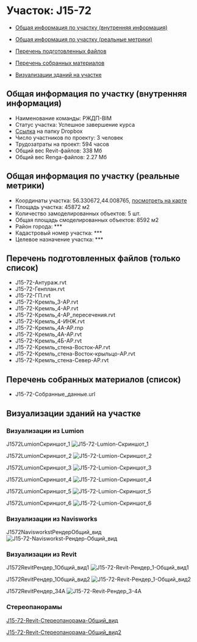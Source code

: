 # Участок: J15-72

* [Общая информация по участку (внутренняя информация)](#Chapter1)

* [Общая информация по участку (реальные метрики)](#Chapter2)

* [Перечень подготовленных файлов](#Chapter3)

* [Перечень собранных материалов](#Chapter4)

* [Визуализации зданий на участке](#Chapter5)

## <a id="Chapter1"></a> Общая информация по участку (внутренняя информация)
+ Наименование команды: РЖДП-BIM
+ Статус участка: Успешное завершение курса
+ [Ссылка](https://www.dropbox.com/sh/wvvgv1nw1iqred9/AAB8hN37vrWSpk9kNURGnxS9a/J15_72?dl=0) на папку Dropbox
+ Число участников по проекту: 3 человек
+ Трудозатраты на проект: 594 часов
+ Общий вес Revit-файлов: 338 Мб
+ Общий вес Renga-файлов: 2.27 Мб
## <a id="Chapter2"></a> Общая информация по участку (реальные метрики)
+ Координаты участка: 56.330672,44.008765, [посмотреть на карте](https://yandex.ru/maps/47/nizhny-novgorod/?ll=44.008765%2C56.330672&z=19)
+ Площадь участка: 45872 м2
+ Количество замоделированных объектов: 5 шт.
+ Общая площадь смоделированных объектов: 8592 м2
+ Район города: *** 
+ Кадастровый номер участка: *** 
+ Целевое назначение участка: *** 
## <a id="Chapter3"></a> Перечень подготовленных файлов (только список)
+ J15-72-Антураж.rvt
+ J15-72-Генплан.rvt
+ J15-72-ГП.rvt
+ J15-72-Кремль_3-АР.rvt
+ J15-72-Кремль_4-АР.rvt
+ J15-72-Кремль_4-АР_пересечения.rvt
+ J15-72-Кремль_4-ИНЖ.rvt
+ J15-72-Кремль_4А-АР.rnp
+ J15-72-Кремль_4А-АР.rvt
+ J15-72-Кремль_4Б-АР.rvt
+ J15-72-Кремль_стена-Восток-АР.rvt
+ J15-72-Кремль_стена-Восток-крыльцо-АР.rvt
+ J15-72-Кремль_стена-Север-АР.rvt
## <a id="Chapter4"></a> Перечень собранных материалов (список)
+ J15-72-Собранные_данные.url
## <a id="Chapter5"></a> Визуализации зданий на участке
### Визуализации из Lumion
J1572LumionСкриншот_1
![J15-72-Lumion-Скриншот_1](/Images/J15_72/J15-72-Lumion-Скриншот_1_Compressed.jpg)

J1572LumionСкриншот_2
![J15-72-Lumion-Скриншот_2](/Images/J15_72/J15-72-Lumion-Скриншот_2_Compressed.jpg)

J1572LumionСкриншот_3
![J15-72-Lumion-Скриншот_3](/Images/J15_72/J15-72-Lumion-Скриншот_3_Compressed.jpg)

J1572LumionСкриншот_4
![J15-72-Lumion-Скриншот_4](/Images/J15_72/J15-72-Lumion-Скриншот_4_Compressed.jpg)

J1572LumionСкриншот_5
![J15-72-Lumion-Скриншот_5](/Images/J15_72/J15-72-Lumion-Скриншот_5_Compressed.jpg)

J1572LumionСкриншот_6
![J15-72-Lumion-Скриншот_6](/Images/J15_72/J15-72-Lumion-Скриншот_6_Compressed.jpg)

### Визуализации из Navisworks
J1572NavisworkstРендерОбщий_вид
![J15-72-Navisworkst-Рендер-Общий_вид](/Images/J15_72/J15-72-Navisworkst-Рендер-Общий_вид_Compressed.jpg)

### Визуализации из Revit
J1572RevitРендер_1Общий_вид1
![J15-72-Revit-Рендер_1-Общий_вид1](/Images/J15_72/J15-72-Revit-Рендер_1-Общий_вид1_Compressed.jpg)

J1572RevitРендер_1Общий_вид2
![J15-72-Revit-Рендер_1-Общий_вид2](/Images/J15_72/J15-72-Revit-Рендер_1-Общий_вид2_Compressed.jpg)

J1572RevitРендер_34А
![J15-72-Revit-Рендер_3-4А](/Images/J15_72/J15-72-Revit-Рендер_3-4А_Compressed.jpg)

### Стереопанорамы
[J15-72-Revit-Стереопанорама-Общий_вид](https://pano.autodesk.com/pano.html?url=jpgs/50d73e45-206d-47c4-b656-a1b961468b45&version=2)

[J15-72-Revit-Стереопанорама-Общий_вид2](https://pano.autodesk.com/pano.html?url=jpgs/07d54fe0-77aa-471c-b2fd-92de51981ecf&version=2)

